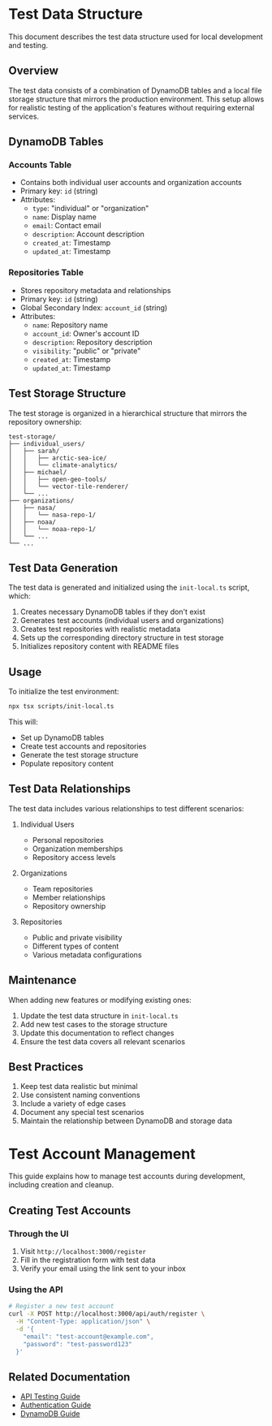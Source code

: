 # Test Data Structure

This document describes the test data structure used for local development and testing.

## Overview

The test data consists of a combination of DynamoDB tables and a local file storage structure that mirrors the production environment. This setup allows for realistic testing of the application's features without requiring external services.

## DynamoDB Tables

### Accounts Table
- Contains both individual user accounts and organization accounts
- Primary key: `id` (string)
- Attributes:
  - `type`: "individual" or "organization"
  - `name`: Display name
  - `email`: Contact email
  - `description`: Account description
  - `created_at`: Timestamp
  - `updated_at`: Timestamp

### Repositories Table
- Stores repository metadata and relationships
- Primary key: `id` (string)
- Global Secondary Index: `account_id` (string)
- Attributes:
  - `name`: Repository name
  - `account_id`: Owner's account ID
  - `description`: Repository description
  - `visibility`: "public" or "private"
  - `created_at`: Timestamp
  - `updated_at`: Timestamp

## Test Storage Structure

The test storage is organized in a hierarchical structure that mirrors the repository ownership:

```
test-storage/
├── individual_users/
│   ├── sarah/
│   │   ├── arctic-sea-ice/
│   │   └── climate-analytics/
│   ├── michael/
│   │   ├── open-geo-tools/
│   │   └── vector-tile-renderer/
│   └── ...
├── organizations/
│   ├── nasa/
│   │   └── nasa-repo-1/
│   ├── noaa/
│   │   └── noaa-repo-1/
│   └── ...
└── ...
```

## Test Data Generation

The test data is generated and initialized using the `init-local.ts` script, which:

1. Creates necessary DynamoDB tables if they don't exist
2. Generates test accounts (individual users and organizations)
3. Creates test repositories with realistic metadata
4. Sets up the corresponding directory structure in test storage
5. Initializes repository content with README files

## Usage

To initialize the test environment:

```bash
npx tsx scripts/init-local.ts
```

This will:
- Set up DynamoDB tables
- Create test accounts and repositories
- Generate the test storage structure
- Populate repository content

## Test Data Relationships

The test data includes various relationships to test different scenarios:

1. Individual Users
   - Personal repositories
   - Organization memberships
   - Repository access levels

2. Organizations
   - Team repositories
   - Member relationships
   - Repository ownership

3. Repositories
   - Public and private visibility
   - Different types of content
   - Various metadata configurations

## Maintenance

When adding new features or modifying existing ones:

1. Update the test data structure in `init-local.ts`
2. Add new test cases to the storage structure
3. Update this documentation to reflect changes
4. Ensure the test data covers all relevant scenarios

## Best Practices

1. Keep test data realistic but minimal
2. Use consistent naming conventions
3. Include a variety of edge cases
4. Document any special test scenarios
5. Maintain the relationship between DynamoDB and storage data

# Test Account Management

This guide explains how to manage test accounts during development, including creation and cleanup.

## Creating Test Accounts

### Through the UI
1. Visit `http://localhost:3000/register`
2. Fill in the registration form with test data
3. Verify your email using the link sent to your inbox

### Using the API
```bash
# Register a new test account
curl -X POST http://localhost:3000/api/auth/register \
  -H "Content-Type: application/json" \
  -d '{
    "email": "test-account@example.com",
    "password": "test-password123"
  }'
```


## Related Documentation

- [API Testing Guide](api-testing.md)
- [Authentication Guide](ory-authentication.md)
- [DynamoDB Guide](dynamodb.md) 